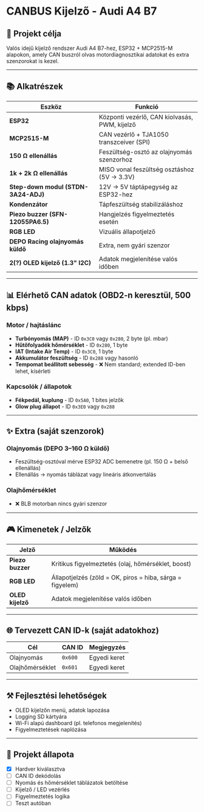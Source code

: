 # CANBUS Kijelző - Audi A4 B7

## 🚗 Projekt célja
Valós idejű kijelző rendszer Audi A4 B7-hez, ESP32 + MCP2515-M alapokon, amely CAN buszról olvas motordiagnosztikai adatokat és extra szenzorokat is kezel.

---

## 📚 Alkatrészek

| Eszköz | Funkció |
|--------|---------|
| **ESP32** | Központi vezérlő, CAN kiolvasás, PWM, kijelző |
| **MCP2515-M** | CAN vezérlő + TJA1050 transzceiver (SPI) |
| **150 Ω ellenállás** | Feszültség-osztó az olajnyomás szenzorhoz |
| **1k + 2k Ω ellenállás** | MISO vonal feszültség osztáshoz (5V → 3.3V) |
| **Step-down modul (STDN-3A24-ADJ)** | 12V → 5V táptápegység az ESP32-hez |
| **Kondenzátor** | Tápfeszültség stabilizáláshoz |
| **Piezo buzzer (SFN-12055PA6.5)** | Hangjelzés figyelmeztetés esetén |
| **RGB LED** | Vizuális állapotjelző |
| **DEPO Racing olajnyomás küldő** | Extra, nem gyári szenzor |
| **2(?) OLED kijelző (1.3" I2C)** | Adatok megjelenítése valós időben |

---

## 📊 Elérhető CAN adatok (OBD2-n keresztül, 500 kbps)

### Motor / hajtáslánc
- **Turbónyomás (MAP)** - ID `0x3C0` vagy `0x280`, 2 byte (pl. mbar)
- **Hűtőfolyadék hőmérséklet** - ID `0x280`, 1 byte
- **IAT (Intake Air Temp)** - ID `0x3C0`, 1 byte
- **Akkumulátor feszültség** - ID `0x288` vagy hasonló
- **Tempomat beállított sebesség** - ❌ Nem standard; extended ID-ben lehet, kísérleti

### Kapcsolók / állapotok
- **Fékpedál, kuplung** - ID `0x5A0`, 1 bites jelzők
- **Glow plug állapot** - ID `0x3E0` vagy `0x288`

---

## ✨ Extra (saját szenzorok)

### Olajnyomás (DEPO 3–160 Ω küldő)
- Feszültség-osztóval mérve ESP32 ADC bemenetre (pl. 150 Ω + belső ellenállás)
- Ellenállás → nyomás táblázat vagy lineáris átkonvertálás

### Olajhőmérséklet
- ❌ BLB motorban nincs gyári szenzor

---

## 🎮 Kimenetek / Jelzők

| Jelző          | Működés                       |
|------------------|----------------------------------|
| **Piezo buzzer** | Kritikus figyelmeztetés (olaj, hőmérséklet, boost) |
| **RGB LED**      | Állapotjelzés (zöld = OK, piros = hiba, sárga = figyelem) |
| **OLED kijelző** | Adatok megjelenítése valós időben |

---

## 🌐 Tervezett CAN ID-k (saját adatokhoz)

| Cél              | CAN ID | Megjegyzés |
|------------------|--------|-------------|
| Olajnyomás        | `0x600` | Egyedi keret |
| Olajhőmérséklet   | `0x601` | Egyedi keret |

---

## ⚒️ Fejlesztési lehetőségek
- OLED kijelzőn menü, adatok lapozása
- Logging SD kártyára
- Wi-Fi alapú dashboard (pl. telefonos megjelenítés)
- Figyelmeztetések naplózása

---

## 📆 Projekt állapota
- [x] Hardver kiválasztva
- [ ] CAN ID dekódolás
- [ ] Nyomás és hőmérséklet táblázatok betöltése
- [ ] Kijelző / LED vezérlés
- [ ] Figyelmeztetés logika
- [ ] Teszt autóban
